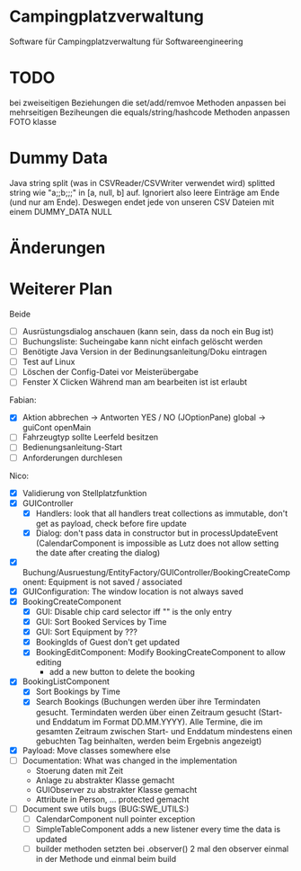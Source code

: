 # Campingplatzverwaltung

Software für Campingplatzverwaltung für Softwareengineering

# TODO

bei zweiseitigen Beziehungen die set/add/remvoe Methoden anpassen
bei mehrseitigen Beziheungen die equals/string/hashcode Methoden anpassen
FOTO klasse

# Dummy Data

Java string split (was in CSVReader/CSVWriter verwendet wird) splitted string wie "a;;b;;;" in [a, null, b] auf.
Ignoriert also leere Einträge am Ende (und nur am Ende). Deswegen endet jede von unseren CSV Dateien mit einem
DUMMY_DATA NULL

# Änderungen

# Weiterer Plan

Beide

- [ ] Ausrüstungsdialog anschauen (kann sein, dass da noch ein Bug ist)
- [ ] Buchungsliste: Sucheingabe kann nicht einfach gelöscht werden
- [ ] Benötigte Java Version in der Bedinungsanleitung/Doku eintragen
- [ ] Test auf Linux
- [ ] Löschen der Config-Datei vor Meisterübergabe
- [ ] Fenster X Clicken Während man am bearbeiten ist ist erlaubt

Fabian:

- [x] Aktion abbrechen -> Antworten YES / NO (JOptionPane) global -> guiCont openMain
- [ ] Fahrzeugtyp sollte Leerfeld besitzen
- [ ] Bedienungsanleitung-Start
- [ ] Anforderungen durchlesen

Nico:

- [x] Validierung von Stellplatzfunktion
- [x] GUIController
    - [x] Handlers: look that all handlers treat collections as immutable, don't get as payload, check before
      fire update
    - [x] Dialog: don't pass data in constructor but in processUpdateEvent (CalendarComponent is impossible as Lutz does
      not allow setting the date after creating the dialog)
- [x] Buchung/Ausruestung/EntityFactory/GUIController/BookingCreateComponent: Equipment is not saved / associated
- [x] GUIConfiguration: The window location is not always saved
- [x] BookingCreateComponent
    - [x] GUI: Disable chip card selector iff "" is the only entry
    - [x] GUI: Sort Booked Services by Time
    - [x] GUI: Sort Equipment by ???
    - [x] BookingIds of Guest don't get updated
    - [x] BookingEditComponent: Modify BookingCreateComponent to allow editing
        - add a new button to delete the booking
- [x] BookingListComponent
    - [x] Sort Bookings by Time
    - [x] Search Bookings (Buchungen werden über ihre Termindaten gesucht. Termindaten werden über
      einen Zeitraum gesucht (Start- und Enddatum im Format DD.MM.YYYY). Alle Termine, die im gesamten Zeitraum zwischen
      Start- und Enddatum mindestens einen gebuchten Tag beinhalten, werden beim Ergebnis angezeigt)
- [x] Payload: Move classes somewhere else
- [ ] Documentation: What was changed in the implementation
    - Stoerung daten mit Zeit
    - Anlage zu abstrakter Klasse gemacht
    - GUIObserver zu abstrakter Klasse gemacht
    - Attribute in Person, ... protected gemacht
- [ ] Document swe utils bugs (BUG:SWE_UTILS:)
    - [ ] CalendarComponent null pointer exception
    - [ ] SimpleTableComponent adds a new listener every time the data is updated
    - [ ] builder methoden setzten bei .observer() 2 mal den observer einmal in der Methode und einmal beim build